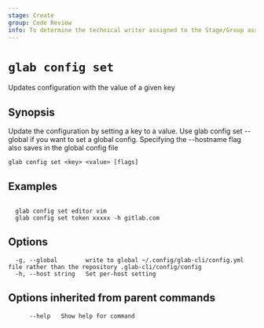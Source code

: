 ```yaml
---
stage: Create
group: Code Review
info: To determine the technical writer assigned to the Stage/Group associated with this page, see https://about.gitlab.com/handbook/product/ux/technical-writing/#assignments
---
```


<!--
This documentation is auto generated by a script.
Please do not edit this file directly, check cmd/gen-docs/docs.go.
-->

# `glab config set`

Updates configuration with the value of a given key

## Synopsis

Update the configuration by setting a key to a value.
Use glab config set --global if you want to set a global config. 
Specifying the --hostname flag also saves in the global config file

```plaintext
glab config set <key> <value> [flags]
```

## Examples

```plaintext

  glab config set editor vim
  glab config set token xxxxx -h gitlab.com

```

## Options

```plaintext
  -g, --global        write to global ~/.config/glab-cli/config.yml file rather than the repository .glab-cli/config/config
  -h, --host string   Set per-host setting
```

## Options inherited from parent commands

```plaintext
      --help   Show help for command
```
